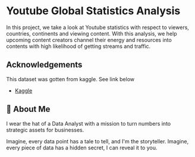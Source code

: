 
# Youtube Global Statistics Analysis

In this project, we take a look at Youtube statistics with respect to viewers, countries, continents and viewing content.
With this analysis, we help upcoming content creators channel their energy and resources into contents with high likelihood of getting streams and traffic.


## Acknowledgements
This dataset was gotten from kaggle.
See link below

 - [Kaggle](https://www.kaggle.com/datasets/nelgiriyewithana/global-youtube-statistics-2023)



## 🚀 About Me
I wear the hat of a Data Analyst with a mission to turn numbers into strategic assets for businesses.

Imagine, every data point has a tale to tell, and I'm the storyteller. Imagine, every piece of data has a hidden secret, I can reveal it to you.

